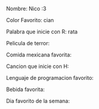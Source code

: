 Nombre: Nico :3

Color Favorito: cian 

Palabra que inicie con R: rata 

Pelicula de terror:

Comida mexicana favorita:

Cancion que inicie con H:

Lenguaje de programacion favorito:

Bebida favorita:

Dia favorito de la semana: